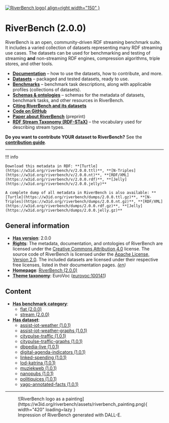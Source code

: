 [![RiverBench logo](https://w3id.org/riverbench/assets/riverbench_vector_logo.png){ align=right width="150" }](https://w3id.org/riverbench)

# RiverBench (2.0.0)

RiverBench is an open, community-driven RDF streaming benchmark suite. It includes a varied collection of datasets representing many RDF streaming use cases. The datasets can be used for benchmarking and testing of streaming **and** non-streaming RDF engines, compression algorithms, triple stores, and other tools.

- **[Documentation](documentation/index.md)** – how to use the datasets, how to contribute, and more.
- **[Datasets](datasets/index.md)** – packaged and tested datasets, ready to use.
- **[Benchmarks](categories/index.md)** – benchmark task descriptions, along with applicable profiles (collections of datasets).
- **[Schemas & ontologies](schema/index.md)** – schemas for the metadata of datasets, benchmark tasks, and other resources in RiverBench.
- **[Citing RiverBench and its datasets](documentation/licensing.md)**
- **[Code on GitHub](https://github.com/RiverBench)**
- **[Paper about RiverBench](https://arxiv.org/abs/2305.06226)** (preprint)
- **[RDF Stream Taxonomy (RDF-STaX)](https://w3id.org/stax)** – the vocabulary used for describing stream types.

**Do you want to contribute YOUR dataset to RiverBench?** See the **[contribution guide](documentation/contribute.md)**.

----


!!! info

    Download this metadata in RDF: **[Turtle](https://w3id.org/riverbench/v/2.0.0.ttl)**, **[N-Triples](https://w3id.org/riverbench/v/2.0.0.nt)**, **[RDF/XML](https://w3id.org/riverbench/v/2.0.0.rdf)**, **[Jelly](https://w3id.org/riverbench/v/2.0.0.jelly)**

    A complete dump of all metadata in RiverBench is also available: **[Turtle](https://w3id.org/riverbench/dumps/2.0.0.ttl.gz)**, **[N-Triples](https://w3id.org/riverbench/dumps/2.0.0.nt.gz)**, **[RDF/XML](https://w3id.org/riverbench/dumps/2.0.0.rdf.gz)**, **[Jelly](https://w3id.org/riverbench/dumps/2.0.0.jelly.gz)**



## General information

- **<abbr title="Version tag of an artifact">Has version</abbr>**: 2.0.0
- **<abbr title="Information about rights held in and over the resource.">Rights</abbr>**: The metadata, documentation, and ontologies of RiverBench are licensed under the [Creative Commons Attribution 4.0](https://creativecommons.org/licenses/by/4.0/) license. The source code of RiverBench is licensed under the [Apache License, Version 2.0](https://spdx.org/licenses/Apache-2.0). The included datasets are licensed under their respective free licenses, listed in their documentation pages. _(<abbr title="English">en</abbr>)_
- **<abbr title="This axiom needed so that Protege loads DCAT2 without errors.">Homepage</abbr>**: [RiverBench (2.0.0)](https://w3id.org/riverbench/v/2.0.0)
- **<abbr title="The knowledge organization system (KOS) used to classify catalog's datasets.">Theme taxonomy</abbr>**: EuroVoc ([eurovoc:100141](http://eurovoc.europa.eu/100141))

## Content

- **<abbr title="Indicates that a benchmark category belongs to this benchmark suite.">Has benchmark category</abbr>**: 
    - [flat (2.0.0)](https://w3id.org/riverbench/v/2.0.0/categories/flat)
    - [stream (2.0.0)](https://w3id.org/riverbench/v/2.0.0/categories/stream)
- **<abbr title="A collection of data that is listed in the catalog.">Has dataset</abbr>**: 
    - [assist-iot-weather (1.0.1)](https://w3id.org/riverbench/datasets/assist-iot-weather/1.0.1)
    - [assist-iot-weather-graphs (1.0.1)](https://w3id.org/riverbench/datasets/assist-iot-weather-graphs/1.0.1)
    - [citypulse-traffic (1.0.1)](https://w3id.org/riverbench/datasets/citypulse-traffic/1.0.1)
    - [citypulse-traffic-graphs (1.0.1)](https://w3id.org/riverbench/datasets/citypulse-traffic-graphs/1.0.1)
    - [dbpedia-live (1.0.1)](https://w3id.org/riverbench/datasets/dbpedia-live/1.0.1)
    - [digital-agenda-indicators (1.0.1)](https://w3id.org/riverbench/datasets/digital-agenda-indicators/1.0.1)
    - [linked-spending (1.0.1)](https://w3id.org/riverbench/datasets/linked-spending/1.0.1)
    - [lod-katrina (1.0.1)](https://w3id.org/riverbench/datasets/lod-katrina/1.0.1)
    - [muziekweb (1.0.1)](https://w3id.org/riverbench/datasets/muziekweb/1.0.1)
    - [nanopubs (1.0.1)](https://w3id.org/riverbench/datasets/nanopubs/1.0.1)
    - [politiquices (1.0.1)](https://w3id.org/riverbench/datasets/politiquices/1.0.1)
    - [yago-annotated-facts (1.0.1)](https://w3id.org/riverbench/datasets/yago-annotated-facts/1.0.1)



----

<figure markdown>
  ![RiverBench logo as a painting](https://w3id.org/riverbench/assets/riverbench_painting.png){ width="420" loading=lazy }
  <figcaption style="width: 420px">Impression of RiverBench generated with DALL-E.</figcaption>
</figure>
